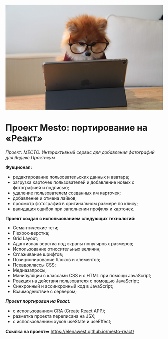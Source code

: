 ![](./ReadMe.jpg)
# Проект Mesto: портирование на «Реакт»

_Проект: МЕСТО. Интерактивный сервис для добавления фотографий для Яндекс.Практикум_

**Фукционал:**
- редактирование пользовательских данных и аватара;
- загрузка карточек пользователей и добавление новых с фотографией и подписью;
- удаление пользователем созданных им карточек;
- добавление и отмена лайков;
- просмотр фотографий в оригинальном размере по клику;
- валидация ошибок при заполнении профиля и карточек.

**Проект создан с использованием следующих технологий:**
- Семантические теги;
- Flexbox-верстка;
- Grid Layout;
- Адаптивная верстка под экраны популярных размеров;
- Использование относительных величин;
- Сглаживание шрифтов;
- Позиционирование блоков и элементов;
- Псевдоклассы CSS;
- Медиазапросы;
- Манипуляции с классами CSS и с HTML при помощи JavaScript;
- Реакция на действия пользователя с помощью JavaScript;
- Синхронный и ассинхронный код в JavaScript;
- Взаимодействие с сервером; 

**_Проект портирован на React:_**
- с использованием CRA (Create React APP);
- разметка проекта переписана на JSX;
- с использованием хуков useState и useEffect;

**Ссылка на проект**➡️ https://elenawest.github.io/mesto-react/